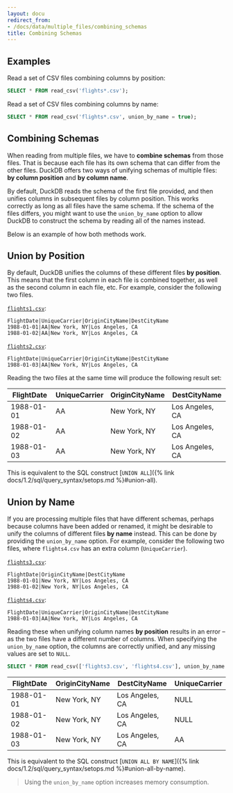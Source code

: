 ```yaml
---
layout: docu
redirect_from:
- /docs/data/multiple_files/combining_schemas
title: Combining Schemas
---
```


<!-- markdownlint-disable MD036 -->

## Examples

Read a set of CSV files combining columns by position:

```sql
SELECT * FROM read_csv('flights*.csv');
```

Read a set of CSV files combining columns by name:

```sql
SELECT * FROM read_csv('flights*.csv', union_by_name = true);
```

## Combining Schemas

When reading from multiple files, we have to **combine schemas** from those files. That is because each file has its own schema that can differ from the other files. DuckDB offers two ways of unifying schemas of multiple files: **by column position** and **by column name**.

By default, DuckDB reads the schema of the first file provided, and then unifies columns in subsequent files by column position. This works correctly as long as all files have the same schema. If the schema of the files differs, you might want to use the `union_by_name` option  to allow DuckDB to construct the schema by reading all of the names instead.

Below is an example of how both methods work.

## Union by Position

By default, DuckDB unifies the columns of these different files **by position**. This means that the first column in each file is combined together, as well as the second column in each file, etc. For example, consider the following two files.

[`flights1.csv`](/data/flights1.csv):

```csv
FlightDate|UniqueCarrier|OriginCityName|DestCityName
1988-01-01|AA|New York, NY|Los Angeles, CA
1988-01-02|AA|New York, NY|Los Angeles, CA
```

[`flights2.csv`](/data/flights2.csv):

```csv
FlightDate|UniqueCarrier|OriginCityName|DestCityName
1988-01-03|AA|New York, NY|Los Angeles, CA
```

Reading the two files at the same time will produce the following result set:

| FlightDate | UniqueCarrier | OriginCityName |  DestCityName   |
|------------|---------------|----------------|-----------------|
| 1988-01-01 | AA            | New York, NY   | Los Angeles, CA |
| 1988-01-02 | AA            | New York, NY   | Los Angeles, CA |
| 1988-01-03 | AA            | New York, NY   | Los Angeles, CA |

This is equivalent to the SQL construct [`UNION ALL`]({% link docs/1.2/sql/query_syntax/setops.md %}#union-all).

## Union by Name

If you are processing multiple files that have different schemas, perhaps because columns have been added or renamed, it might be desirable to unify the columns of different files **by name** instead. This can be done by providing the `union_by_name` option. For example, consider the following two files, where `flights4.csv` has an extra column (`UniqueCarrier`).

[`flights3.csv`](/data/flights3.csv):

```csv
FlightDate|OriginCityName|DestCityName
1988-01-01|New York, NY|Los Angeles, CA
1988-01-02|New York, NY|Los Angeles, CA
```

[`flights4.csv`](/data/flights4.csv):

```csv
FlightDate|UniqueCarrier|OriginCityName|DestCityName
1988-01-03|AA|New York, NY|Los Angeles, CA
```

Reading these when unifying column names **by position** results in an error – as the two files have a different number of columns. When specifying the `union_by_name` option, the columns are correctly unified, and any missing values are set to `NULL`.

```sql
SELECT * FROM read_csv(['flights3.csv', 'flights4.csv'], union_by_name = true);
```

| FlightDate | OriginCityName |  DestCityName   | UniqueCarrier |
|------------|----------------|-----------------|---------------|
| 1988-01-01 | New York, NY   | Los Angeles, CA | NULL          |
| 1988-01-02 | New York, NY   | Los Angeles, CA | NULL          |
| 1988-01-03 | New York, NY   | Los Angeles, CA | AA            |

This is equivalent to the SQL construct [`UNION ALL BY NAME`]({% link docs/1.2/sql/query_syntax/setops.md %}#union-all-by-name).

> Using the `union_by_name` option increases memory consumption.
